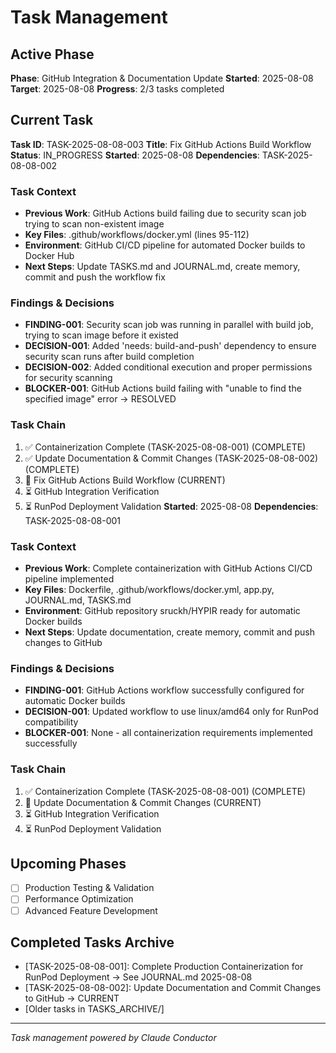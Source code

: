 # Task Management

## Active Phase
**Phase**: GitHub Integration & Documentation Update
**Started**: 2025-08-08
**Target**: 2025-08-08
**Progress**: 2/3 tasks completed

## Current Task
**Task ID**: TASK-2025-08-08-003
**Title**: Fix GitHub Actions Build Workflow
**Status**: IN_PROGRESS
**Started**: 2025-08-08
**Dependencies**: TASK-2025-08-08-002

### Task Context
<!-- Critical information needed to resume this task -->
- **Previous Work**: GitHub Actions build failing due to security scan job trying to scan non-existent image
- **Key Files**: .github/workflows/docker.yml (lines 95-112)
- **Environment**: GitHub CI/CD pipeline for automated Docker builds to Docker Hub
- **Next Steps**: Update TASKS.md and JOURNAL.md, create memory, commit and push the workflow fix

### Findings & Decisions
- **FINDING-001**: Security scan job was running in parallel with build job, trying to scan image before it existed
- **DECISION-001**: Added 'needs: build-and-push' dependency to ensure security scan runs after build completion
- **DECISION-002**: Added conditional execution and proper permissions for security scanning
- **BLOCKER-001**: GitHub Actions build failing with "unable to find the specified image" error → RESOLVED

### Task Chain
1. ✅ Containerization Complete (TASK-2025-08-08-001) (COMPLETE)
2. ✅ Update Documentation & Commit Changes (TASK-2025-08-08-002) (COMPLETE)
3. 🔄 Fix GitHub Actions Build Workflow (CURRENT)
4. ⏳ GitHub Integration Verification
5. ⏳ RunPod Deployment Validation
**Started**: 2025-08-08
**Dependencies**: TASK-2025-08-08-001

### Task Context
<!-- Critical information needed to resume this task -->
- **Previous Work**: Complete containerization with GitHub Actions CI/CD pipeline implemented
- **Key Files**: Dockerfile, .github/workflows/docker.yml, app.py, JOURNAL.md, TASKS.md
- **Environment**: GitHub repository sruckh/HYPIR ready for automatic Docker builds
- **Next Steps**: Update documentation, create memory, commit and push changes to GitHub

### Findings & Decisions
- **FINDING-001**: GitHub Actions workflow successfully configured for automatic Docker builds
- **DECISION-001**: Updated workflow to use linux/amd64 only for RunPod compatibility
- **BLOCKER-001**: None - all containerization requirements implemented successfully

### Task Chain
1. ✅ Containerization Complete (TASK-2025-08-08-001) (COMPLETE)
2. 🔄 Update Documentation & Commit Changes (CURRENT)
3. ⏳ GitHub Integration Verification
4. ⏳ RunPod Deployment Validation

## Upcoming Phases
<!-- Future work not yet started -->
- [ ] Production Testing & Validation
- [ ] Performance Optimization
- [ ] Advanced Feature Development

## Completed Tasks Archive
<!-- Recent completions for quick reference -->
- [TASK-2025-08-08-001]: Complete Production Containerization for RunPod Deployment → See JOURNAL.md 2025-08-08
- [TASK-2025-08-08-002]: Update Documentation and Commit Changes to GitHub → CURRENT
- [Older tasks in TASKS_ARCHIVE/]

---
*Task management powered by Claude Conductor*